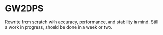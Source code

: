 GW2DPS
======

Rewrite from scratch with accuracy, performance, and stability in mind.
Still a work in progress, should be done in a week or two.